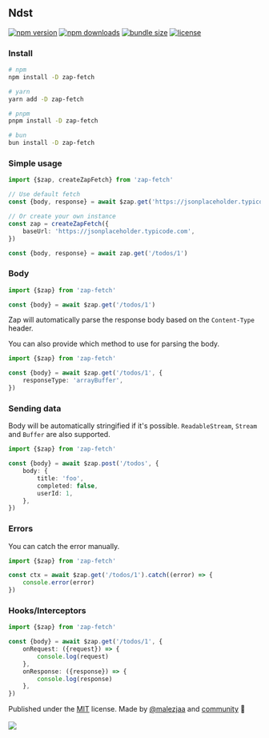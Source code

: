 ## Ndst

[![npm version](https://img.shields.io/npm/v/zap-fetch?color=yellow)](https://npmjs.com/package/zap-fetch)
[![npm downloads](https://img.shields.io/npm/dm/zap-fetch?color=yellow)](https://npmjs.com/package/zap-fetch)
[![bundle size](https://img.shields.io/bundlephobia/minzip/zap-fetch?color=yellow)](https://bundlephobia.com/package/zap-fetch)
[![license](https://img.shields.io/github/license/briojs/zap?color=yellow)](https://github.com/briojs/zap/blob/main/LICENSE)

### Install

```sh
# npm
npm install -D zap-fetch

# yarn
yarn add -D zap-fetch

# pnpm
pnpm install -D zap-fetch

# bun
bun install -D zap-fetch
```

### Simple usage

```ts
import {$zap, createZapFetch} from 'zap-fetch'

// Use default fetch
const {body, response} = await $zap.get('https://jsonplaceholder.typicode.com/todos/1')

// Or create your own instance
const zap = createZapFetch({
    baseUrl: 'https://jsonplaceholder.typicode.com',
})

const {body, response} = await zap.get('/todos/1')
```

### Body

```ts
import {$zap} from 'zap-fetch'

const {body} = await $zap.get('/todos/1')
```    

Zap will automatically parse the response body based on the `Content-Type` header.

You can also provide which method to use for parsing the body.

```ts
import {$zap} from 'zap-fetch'

const {body} = await $zap.get('/todos/1', {
    responseType: 'arrayBuffer',
})
```

### Sending data

Body will be automatically stringified if it's possible. `ReadableStream`, `Stream` and `Buffer` are also supported.

```ts
import {$zap} from 'zap-fetch'

const {body} = await $zap.post('/todos', {
    body: {
        title: 'foo',
        completed: false,
        userId: 1,
    },
})
```

### Errors

You can catch the error manually.

```ts
import {$zap} from 'zap-fetch'

const ctx = await $zap.get('/todos/1').catch((error) => {
    console.error(error)
})
```

### Hooks/Interceptors

```ts
import {$zap} from 'zap-fetch'

const {body} = await $zap.get('/todos/1', {
    onRequest: ({request}) => {
        console.log(request)
    },
    onResponse: ({response}) => {
        console.log(response)
    },
})
```

Published under the [MIT](https://github.com/briojs/zap/blob/main/LICENSE) license.
Made by [@malezjaa](https://github.com/briojs)
and [community](https://github.com/briojs/zap/graphs/contributors) 💛
<br><br>
<a href="https://github.com/briojs/zap/graphs/contributors">
<img src="https://contrib.rocks/image?repo=briojs/zap" />
</a>

